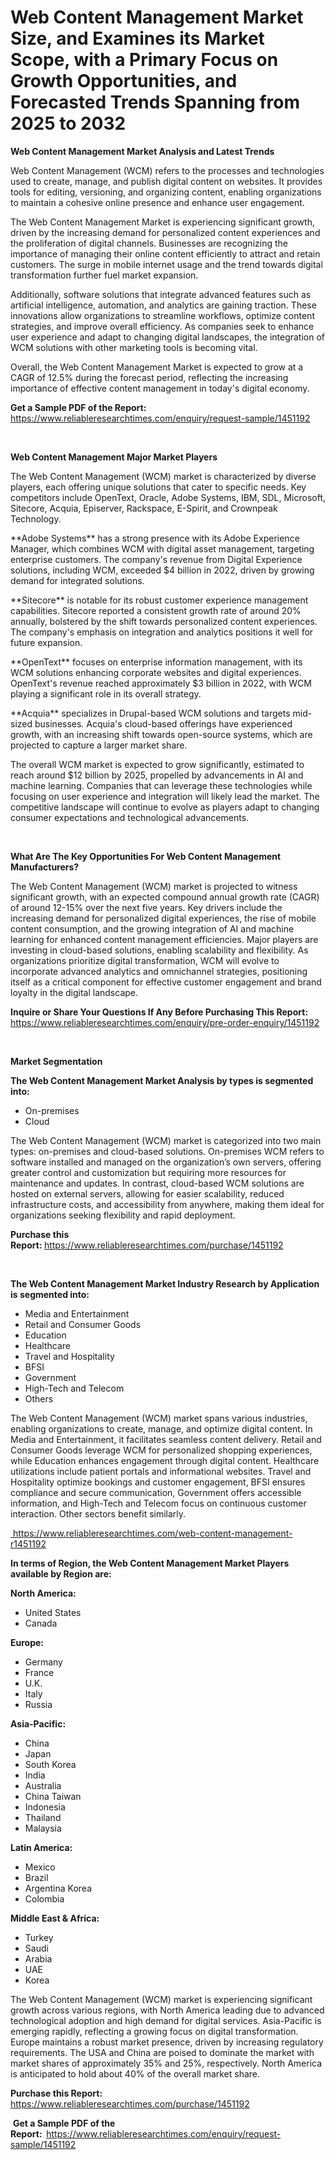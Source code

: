 <p><h1>Web Content Management Market Size, and Examines its Market Scope, with a Primary Focus on Growth Opportunities, and Forecasted Trends Spanning from 2025 to 2032</h1></p><p><strong>Web Content Management Market Analysis and Latest Trends</strong></p>
<p><p>Web Content Management (WCM) refers to the processes and technologies used to create, manage, and publish digital content on websites. It provides tools for editing, versioning, and organizing content, enabling organizations to maintain a cohesive online presence and enhance user engagement.</p><p>The Web Content Management Market is experiencing significant growth, driven by the increasing demand for personalized content experiences and the proliferation of digital channels. Businesses are recognizing the importance of managing their online content efficiently to attract and retain customers. The surge in mobile internet usage and the trend towards digital transformation further fuel market expansion.</p><p>Additionally, software solutions that integrate advanced features such as artificial intelligence, automation, and analytics are gaining traction. These innovations allow organizations to streamline workflows, optimize content strategies, and improve overall efficiency. As companies seek to enhance user experience and adapt to changing digital landscapes, the integration of WCM solutions with other marketing tools is becoming vital.</p><p>Overall, the Web Content Management Market is expected to grow at a CAGR of 12.5% during the forecast period, reflecting the increasing importance of effective content management in today's digital economy.</p></p>
<p><strong>Get a Sample PDF of the Report:&nbsp;</strong> <a href="https://www.reliableresearchtimes.com/enquiry/request-sample/1451192?utm_campaign=2717&utm_medium=2&utm_source=Github&utm_content=ia&utm_term=20042025&utm_id=web-content-management">https://www.reliableresearchtimes.com/enquiry/request-sample/1451192</a></p>
<p>&nbsp;</p>
<p><strong>Web Content Management Major Market Players</strong></p>
<p><p>The Web Content Management (WCM) market is characterized by diverse players, each offering unique solutions that cater to specific needs. Key competitors include OpenText, Oracle, Adobe Systems, IBM, SDL, Microsoft, Sitecore, Acquia, Episerver, Rackspace, E-Spirit, and Crownpeak Technology.</p><p>**Adobe Systems** has a strong presence with its Adobe Experience Manager, which combines WCM with digital asset management, targeting enterprise customers. The company's revenue from Digital Experience solutions, including WCM, exceeded $4 billion in 2022, driven by growing demand for integrated solutions.</p><p>**Sitecore** is notable for its robust customer experience management capabilities. Sitecore reported a consistent growth rate of around 20% annually, bolstered by the shift towards personalized content experiences. The company's emphasis on integration and analytics positions it well for future expansion.</p><p>**OpenText** focuses on enterprise information management, with its WCM solutions enhancing corporate websites and digital experiences. OpenText's revenue reached approximately $3 billion in 2022, with WCM playing a significant role in its overall strategy.</p><p>**Acquia** specializes in Drupal-based WCM solutions and targets mid-sized businesses. Acquia's cloud-based offerings have experienced growth, with an increasing shift towards open-source systems, which are projected to capture a larger market share.</p><p>The overall WCM market is expected to grow significantly, estimated to reach around $12 billion by 2025, propelled by advancements in AI and machine learning. Companies that can leverage these technologies while focusing on user experience and integration will likely lead the market. The competitive landscape will continue to evolve as players adapt to changing consumer expectations and technological advancements.</p></p>
<p>&nbsp;</p>
<p><strong>What Are The Key Opportunities For Web Content Management Manufacturers?</strong></p>
<p><p>The Web Content Management (WCM) market is projected to witness significant growth, with an expected compound annual growth rate (CAGR) of around 12-15% over the next five years. Key drivers include the increasing demand for personalized digital experiences, the rise of mobile content consumption, and the growing integration of AI and machine learning for enhanced content management efficiencies. Major players are investing in cloud-based solutions, enabling scalability and flexibility. As organizations prioritize digital transformation, WCM will evolve to incorporate advanced analytics and omnichannel strategies, positioning itself as a critical component for effective customer engagement and brand loyalty in the digital landscape.</p></p>
<p><strong>Inquire or Share Your Questions If Any Before Purchasing This Report:</strong> <a href="https://www.reliableresearchtimes.com/enquiry/pre-order-enquiry/1451192?utm_campaign=2717&utm_medium=2&utm_source=Github&utm_content=ia&utm_term=20042025&utm_id=web-content-management">https://www.reliableresearchtimes.com/enquiry/pre-order-enquiry/1451192</a></p>
<p>&nbsp;</p>
<p><strong>Market Segmentation</strong></p>
<p><strong>The Web Content Management Market Analysis by types is segmented into:</strong></p>
<p><ul><li>On-premises</li><li>Cloud</li></ul></p>
<p><p>The Web Content Management (WCM) market is categorized into two main types: on-premises and cloud-based solutions. On-premises WCM refers to software installed and managed on the organization’s own servers, offering greater control and customization but requiring more resources for maintenance and updates. In contrast, cloud-based WCM solutions are hosted on external servers, allowing for easier scalability, reduced infrastructure costs, and accessibility from anywhere, making them ideal for organizations seeking flexibility and rapid deployment.</p></p>
<p><strong>Purchase this Report:&nbsp;</strong><a href="https://www.reliableresearchtimes.com/purchase/1451192?utm_campaign=2717&utm_medium=2&utm_source=Github&utm_content=ia&utm_term=20042025&utm_id=web-content-management">https://www.reliableresearchtimes.com/purchase/1451192</a></p>
<p>&nbsp;</p>
<p><strong>The Web Content Management Market Industry Research by Application is segmented into:</strong></p>
<p><ul><li>Media and Entertainment</li><li>Retail and Consumer Goods</li><li>Education</li><li>Healthcare</li><li>Travel and Hospitality</li><li>BFSI</li><li>Government</li><li>High-Tech and Telecom</li><li>Others</li></ul></p>
<p><p>The Web Content Management (WCM) market spans various industries, enabling organizations to create, manage, and optimize digital content. In Media and Entertainment, it facilitates seamless content delivery. Retail and Consumer Goods leverage WCM for personalized shopping experiences, while Education enhances engagement through digital content. Healthcare utilizations include patient portals and informational websites. Travel and Hospitality optimize bookings and customer engagement, BFSI ensures compliance and secure communication, Government offers accessible information, and High-Tech and Telecom focus on continuous customer interaction. Other sectors benefit similarly.</p></p>
<p><a href="https://www.reliableresearchtimes.com/web-content-management-r1451192?utm_campaign=2717&utm_medium=2&utm_source=Github&utm_content=ia&utm_term=20042025&utm_id=web-content-management">&nbsp;https://www.reliableresearchtimes.com/web-content-management-r1451192</a></p>
<p><strong>In terms of Region, the Web Content Management Market Players available by Region are:</strong></p>
<p>
    <p> <strong> North America: </strong>
        <ul>
            <li>United States</li>
            <li>Canada</li>
        </ul>
        </p> 
    <p> <strong> Europe: </strong>
        <ul>
            <li>Germany</li>
            <li>France</li>
            <li>U.K.</li>
            <li>Italy</li>
            <li>Russia</li>
        </ul>
        </p> 
    <p> <strong> Asia-Pacific: </strong>
        <ul>
            <li>China</li>
            <li>Japan</li>
            <li>South Korea</li>
            <li>India</li>
            <li>Australia</li>
            <li>China Taiwan</li>
            <li>Indonesia</li>
            <li>Thailand</li>
            <li>Malaysia</li>
        </ul>
        </p> 
    <p> <strong> Latin America: </strong>
        <ul>
            <li>Mexico</li>
            <li>Brazil</li>
            <li>Argentina Korea</li>
            <li>Colombia</li>
        </ul>
        </p> 
    <p> <strong> Middle East & Africa: </strong>
        <ul>
            <li>Turkey</li>
            <li>Saudi</li>
            <li>Arabia</li>
            <li>UAE</li>
            <li>Korea</li>
        </ul>
    </p>
    </p>
<p><p>The Web Content Management (WCM) market is experiencing significant growth across various regions, with North America leading due to advanced technological adoption and high demand for digital services. Asia-Pacific is emerging rapidly, reflecting a growing focus on digital transformation. Europe maintains a robust market presence, driven by increasing regulatory requirements. The USA and China are poised to dominate the market with market shares of approximately 35% and 25%, respectively. North America is anticipated to hold about 40% of the overall market share.</p></p>
<p><strong>Purchase this Report: </strong><a href="https://www.reliableresearchtimes.com/purchase/1451192?utm_campaign=2717&utm_medium=2&utm_source=Github&utm_content=ia&utm_term=20042025&utm_id=web-content-management">https://www.reliableresearchtimes.com/purchase/1451192</a></p>
<p>&nbsp;<strong>Get a Sample PDF of the Report:&nbsp;&nbsp;</strong><a href="https://www.reliableresearchtimes.com/enquiry/request-sample/1451192?utm_campaign=2717&utm_medium=2&utm_source=Github&utm_content=ia&utm_term=20042025&utm_id=web-content-management">https://www.reliableresearchtimes.com/enquiry/request-sample/1451192</a></p>
<p><strong></strong></p>
<p><p></p><p></p><p></p></p>